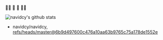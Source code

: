 🏄🏽 🌊 🐎 💃🏼

![navidcy's github stats](https://github-readme-stats.vercel.app/api?username=navidcy&show_icons=true&hide_border=false&show_owner=true&count_private=false&include_all_commits=true&custom_title=navidcy%27s%20GitHub%20stats)&nbsp;&nbsp;

<!-- [![Readme Card](https://github-readme-stats.vercel.app/api/pin/?username=FourierFlows&repo=FourierFlows.jl)](https://github.com/anuraghazra/github-readme-stats) -->

<!-- START gadpp -->
- navidcy/navidcy, [refs/heads/master@6b9d497600c476a10aa63b9765c75a178de1552e](https://github.com/navidcy/navidcy/commit/6b9d497600c476a10aa63b9765c75a178de1552e)
